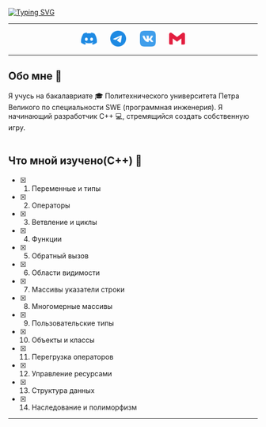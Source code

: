 <!-- Intro part -->
<!-- Typing SVG - https://github.com/DenverCoder1/readme-typing-svg -->

[![Typing SVG](https://readme-typing-svg.demolab.com?font=Cabin&size=50&pause=1000&background=000000&center=true&width=900&height=100&lines=%D0%9F%D1%80%D0%B8%D0%B2%D0%B5%D1%82!;%D0%AF+LifeNewer;%D0%9F%D1%80%D0%B8%D1%8F%D1%82%D0%BD%D0%BE+%D0%BF%D0%BE%D0%B7%D0%BD%D0%B0%D0%BA%D0%BE%D0%BC%D0%B8%D1%82%D1%8C%D1%81%D1%8F;%D0%97%D0%B4%D0%B5%D1%81%D1%8C+%D0%BD%D0%B0%D1%85%D0%BE%D0%B4%D1%8F%D1%82%D1%81%D1%8F+%D0%BC%D0%BE%D0%B8+%D1%80%D0%B0%D0%B1%D0%BE%D1%82%D1%8B)](https://git.io/typing-svg)
***

<!-- Social icons section -->
<p align="center">
  <a href="https://discordapp.com/users/161154057933815808/"><img width="32px" alt="discord profile" title="discord profile" src="assets/discord.svg"></a>
  &#8287;&#8287;&#8287;&#8287;&#8287;
  <a href="https://t.me/LifeNewer"><img width="32px" alt="telegram profile" title="telegram profile" src="assets/telegram.svg"></a>
  &#8287;&#8287;&#8287;&#8287;&#8287;
  <a href="https://vk.com/NoLifeNewer"><img width="32px" alt="vk profile" title="vk profile" src="assets/vk.svg"/></a>
  &#8287;&#8287;&#8287;&#8287;&#8287;
  <a href="mailto:e.vasilew2011@yandex.ru"><img width="32px" alt="contact me by email" title="contact me by email" src="assets/gmail.svg"/></a>
</p>


***
<!-- Bio part -->
## Обо мне 🌳

Я учусь на бакалавриате 🎓 Политехнического университета Петра Великого по специальности SWE (программная инженерия). Я начинающий разработчик C++ 💻, стремящийся создать собственную игру.<br/><br/>  

<!-- My targets -->
## Что мной изучено(C++) 🌱

- [x] 1. Переменные и типы
- [x] 2. Операторы
- [x] 3. Ветвление и циклы
- [x] 4. Функции
- [x] 5. Обратный вызов
- [x] 6. Области видимости
- [x] 7. Массивы указатели строки
- [x] 8. Многомерные массивы
- [x] 9. Пользовательские типы
- [x] 10. Объекты и классы
- [x] 11. Перегрузка операторов
- [x] 12. Управление ресурсами
- [x] 13. Структура данных
- [x] 14. Наследование и полиморфизм
***
